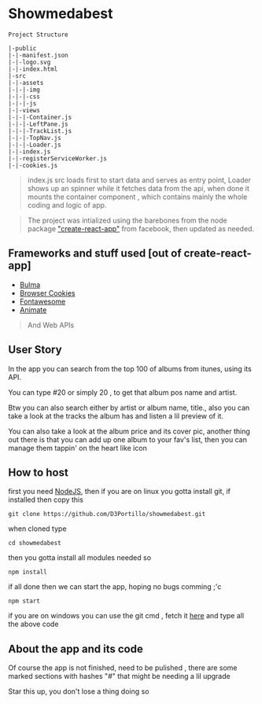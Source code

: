 # Showmedabest

```
Project Structure

|-public
|-|-manifest.json
|-|-logo.svg
|-|-index.html
|-src
|-|-assets
|-|-|-img
|-|-|-css
|-|-|-js
|-|-views
|-|-|-Container.js
|-|-|-LeftPane.js
|-|-|-TrackList.js
|-|-|-TopNav.js
|-|-|-Loader.js
|-|-index.js
|-|-registerServiceWorker.js
|-|-cookies.js

```

> index.js src loads first to start data and serves as entry point, Loader shows up an spinner while it fetches data from the api, when done it mounts the container component , which contains mainly the whole coding and logic of app.

> The project was intialized using the barebones from the node package ["create-react-app"](https://github.com/facebook/create-react-app) from facebook, then updated as needed.

## Frameworks and stuff used [out of create-react-app]
- [Bulma](https://bulma.io/)
- [Browser Cookies](https://www.npmjs.com/package/browser-cookies)
- [Fontawesome](https://fontawesome.com/)
- [Animate](https://daneden.github.io/animate.css/)
> And Web APIs

## User Story

In the app you can search from the top 100 of albums from itunes, using its API.

You can type #20 or simply 20 , to get that album pos name and artist.

Btw you can also search either by artist or album name, title., also you can take a look at the tracks the album has and listen a lil preview of it.

You can also take a look at the album price and its cover pic, another thing out there is that you can add up one album to your fav's list, then you can manage them tappin' on the heart like icon

## How to host

first you need [NodeJS](https://nodejs.org/es/), then if you are on linux you gotta install git, if installed then copy this 
```
git clone https://github.com/D3Portillo/showmedabest.git
```
when cloned  type
```
cd showmedabest
```
then you gotta install all modules needed so
```
npm install
```
if all done then we can start the app, hoping no bugs comming ;'c
```
npm start
```
if you are on windows you can use the git cmd , fetch it [here](https://gitforwindows.org/)
and type all the above code

## About the app and its code

Of course the app is not finished, need to be pulished , there are some marked sections with hashes "#" that might be needing a lil upgrade

Star this up, you don't lose a thing doing so
